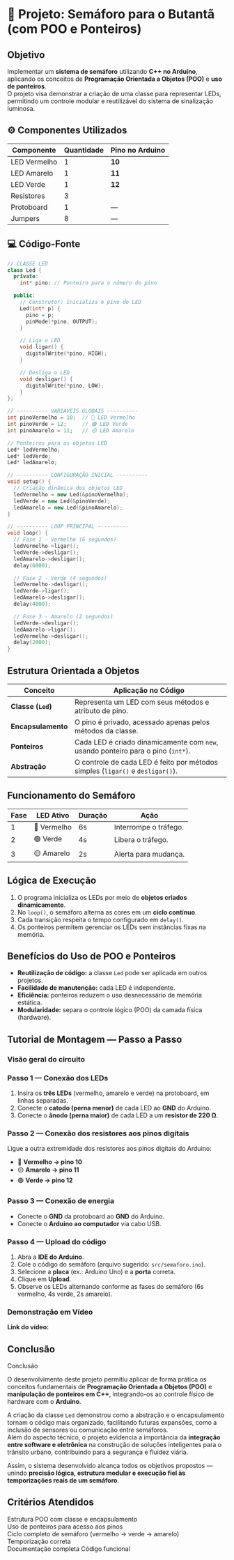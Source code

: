 # 🚦 Projeto: Semáforo para o Butantã (com POO e Ponteiros)

## Objetivo

Implementar um **sistema de semáforo** utilizando **C++ no Arduino**, aplicando os conceitos de **Programação Orientada a Objetos (POO)** e **uso de ponteiros**.  
O projeto visa demonstrar a criação de uma classe para representar LEDs, permitindo um controle modular e reutilizável do sistema de sinalização luminosa.

## ⚙️ Componentes Utilizados

| Componente | Quantidade | Pino no Arduino |
|-------------|-------------|-----------------|
| LED Vermelho | 1 | **10** |
| LED Amarelo | 1 | **11** |
| LED Verde | 1 | **12** |
| Resistores | 3 |
| Protoboard | 1 | — |
| Jumpers | 8 | — |


## 💻 Código-Fonte

```cpp
// CLASSE LED 
class Led {
  private:
    int* pino; // Ponteiro para o número do pino

  public:
    // Construtor: inicializa o pino do LED
    Led(int* p) {
      pino = p;
      pinMode(*pino, OUTPUT);
    }

    // Liga o LED
    void ligar() {
      digitalWrite(*pino, HIGH);
    }

    // Desliga o LED
    void desligar() {
      digitalWrite(*pino, LOW);
    }
};

// ---------- VARIÁVEIS GLOBAIS ----------
int pinoVermelho = 10;  // 🔴 LED Vermelho
int pinoVerde = 12;     // 🟢 LED Verde
int pinoAmarelo = 11;   // 🟡 LED Amarelo

// Ponteiros para os objetos LED
Led* ledVermelho;
Led* ledVerde;
Led* ledAmarelo;

// ---------- CONFIGURAÇÃO INICIAL ----------
void setup() {
  // Criação dinâmica dos objetos LED
  ledVermelho = new Led(&pinoVermelho);
  ledVerde = new Led(&pinoVerde);
  ledAmarelo = new Led(&pinoAmarelo);
}

// ---------- LOOP PRINCIPAL ----------
void loop() {
  // Fase 1 - Vermelho (6 segundos)
  ledVermelho->ligar();
  ledVerde->desligar();
  ledAmarelo->desligar();
  delay(6000);

  // Fase 2 - Verde (4 segundos)
  ledVermelho->desligar();
  ledVerde->ligar();
  ledAmarelo->desligar();
  delay(4000);

  // Fase 3 - Amarelo (2 segundos)
  ledVerde->desligar();
  ledAmarelo->ligar();
  ledVermelho->desligar();
  delay(2000);
}
```

## Estrutura Orientada a Objetos

| Conceito | Aplicação no Código |
|-----------|--------------------|
| **Classe (`Led`)** | Representa um LED com seus métodos e atributo de pino. |
| **Encapsulamento** | O pino é privado, acessado apenas pelos métodos da classe. |
| **Ponteiros** | Cada LED é criado dinamicamente com `new`, usando ponteiro para o pino (`int*`). |
| **Abstração** | O controle de cada LED é feito por métodos simples (`ligar()` e `desligar()`). |


## Funcionamento do Semáforo

| Fase | LED Ativo | Duração | Ação |
|------|------------|----------|------|
| 1 | 🔴 Vermelho | 6s | Interrompe o tráfego. |
| 2 | 🟢 Verde | 4s | Libera o tráfego. |
| 3 | 🟡 Amarelo | 2s | Alerta para mudança. |

## Lógica de Execução

1. O programa inicializa os LEDs por meio de **objetos criados dinamicamente**.  
2. No `loop()`, o semáforo alterna as cores em um **ciclo contínuo**.  
3. Cada transição respeita o tempo configurado em `delay()`.  
4. Os ponteiros permitem gerenciar os LEDs sem instâncias fixas na memória.


## Benefícios do Uso de POO e Ponteiros

- **Reutilização de código:** a classe `Led` pode ser aplicada em outros projetos.  
- **Facilidade de manutenção:** cada LED é independente.  
- **Eficiência:** ponteiros reduzem o uso desnecessário de memória estática.  
- **Modularidade:** separa o controle lógico (POO) da camada física (hardware).  


## Tutorial de Montagem — Passo a Passo

###  Visão geral do circuito


###  Passo 1 — Conexão dos LEDs
1. Insira os **três LEDs** (vermelho, amarelo e verde) na protoboard, em linhas separadas.  
2. Conecte o **catodo (perna menor)** de cada LED ao **GND** do Arduino.  
3. Conecte o **ânodo (perna maior)** de cada LED a um **resistor de 220 Ω**.  


### Passo 2 — Conexão dos resistores aos pinos digitais
Ligue a outra extremidade dos resistores aos pinos digitais do Arduino:

- 🔴 **Vermelho → pino 10**  
- 🟡 **Amarelo → pino 11**  
- 🟢 **Verde → pino 12**


### Passo 3 — Conexão de energia
- Conecte o **GND** da protoboard ao **GND** do Arduino.  
- Conecte o **Arduino ao computador** via cabo USB.


### Passo 4 — Upload do código
1. Abra a **IDE do Arduino**.  
2. Cole o código do semáforo (arquivo sugerido: `src/semaforo.ino`).  
3. Selecione a **placa** (ex.: Arduino Uno) e a **porta** correta.  
4. Clique em **Upload**.  
5. Observe os LEDs alternando conforme as fases do semáforo (6s vermelho, 4s verde, 2s amarelo).


### Demonstração em Vídeo
**Link do vídeo:** 

## Conclusão

Conclusão

O desenvolvimento deste projeto permitiu aplicar de forma prática os conceitos fundamentais de **Programação Orientada a Objetos (POO)** e **manipulação de ponteiros em C++**, integrando-os ao controle físico de hardware com o **Arduino**.  

A criação da classe `Led` demonstrou como a abstração e o encapsulamento tornam o código mais organizado, facilitando futuras expansões, como a inclusão de sensores ou comunicação entre semáforos.  
Além do aspecto técnico, o projeto evidencia a importância da **integração entre software e eletrônica** na construção de soluções inteligentes para o trânsito urbano, contribuindo para a segurança e fluidez viária.  

Assim, o sistema desenvolvido alcança todos os objetivos propostos — unindo **precisão lógica, estrutura modular e execução fiel às temporizações reais de um semáforo**.

## Critérios Atendidos

Estrutura POO com classe e encapsulamento  
Uso de ponteiros para acesso aos pinos  
Ciclo completo de semáforo (vermelho → verde → amarelo)  
Temporização correta  
Documentação completa 
Código funcional
